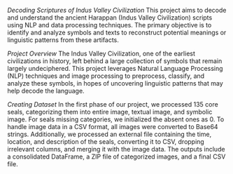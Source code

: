 *Decoding Scriptures of Indus Valley Civilization*
This project aims to decode and understand the ancient Harappan (Indus Valley Civilization) scripts using NLP and data processing techniques. The primary objective is to identify and analyze symbols and texts to reconstruct potential meanings or linguistic patterns from these artifacts.

*Project Overview*
The Indus Valley Civilization, one of the earliest civilizations in history, left behind a large collection of symbols that remain largely undeciphered. This project leverages Natural Language Processing (NLP) techniques and image processing to preprocess, classify, and analyze these symbols, in hopes of uncovering linguistic patterns that may help decode the language.

*Creating Dataset*
In the first phase of our project, we processed 135 core seals, categorizing them into entire image, textual image, and symbolic image. For seals missing categories, we initialized the absent ones as 0. To handle image data in a CSV format, all images were converted to Base64 strings. Additionally, we processed an external file containing the time, location, and description of the seals, converting it to CSV, dropping irrelevant columns, and merging it with the image data. The outputs include a consolidated DataFrame, a ZIP file of categorized images, and a final CSV file.

